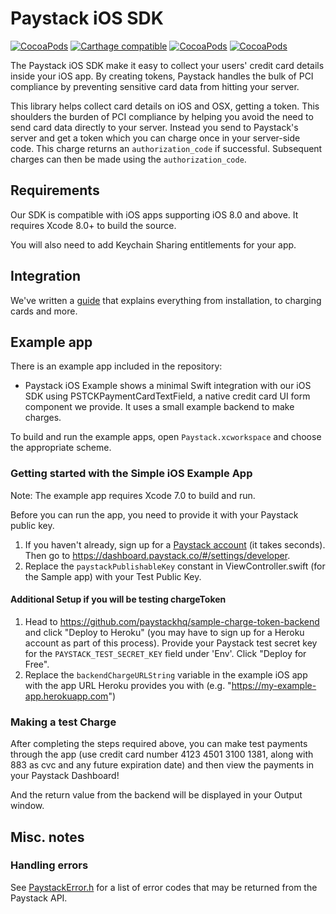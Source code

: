 # Paystack iOS SDK
<!-- [![Travis](https://img.shields.io/travis/paystackhq/paystack-ios/master.svg?style=flat)](https://travis-ci.org/paystackhq/paystack-ios) -->
[![CocoaPods](https://img.shields.io/cocoapods/v/Paystack.svg?style=flat)](http://cocoapods.org/?q=author%3Apaystack%20name%3Apaystack)
[![Carthage compatible](https://img.shields.io/badge/Carthage-compatible-4BC51D.svg?style=flat)](https://github.com/Carthage/Carthage)
[![CocoaPods](https://img.shields.io/cocoapods/l/Paystack.svg?style=flat)](https://github.com/paystackhq/paystack-ios/blob/master/LICENSE)
[![CocoaPods](https://img.shields.io/cocoapods/p/Paystack.svg?style=flat)](https://github.com/paystackhq/paystack-ios#)

The Paystack iOS SDK make it easy to collect your users' credit card details inside your iOS app. By creating tokens,
Paystack handles the bulk of PCI compliance by preventing sensitive card data from hitting your server.

This library helps collect card details on iOS and OSX, getting a token. This shoulders the burden of PCI compliance by helping you avoid the need to send
card data directly to your server. Instead you send to Paystack's server and get a token which you can charge once in your server-side code. This charge
returns an `authorization_code` if successful. Subsequent charges can then be made using the `authorization_code`.


## Requirements
Our SDK is compatible with iOS apps supporting iOS 8.0 and above. It requires Xcode 8.0+ to build the source.

You will also need to add Keychain Sharing entitlements for your app.

## Integration

We've written a [guide](GUIDE.md) that explains everything from installation, to charging cards and more.

## Example app

There is an example app included in the repository:
- Paystack iOS Example shows a minimal Swift integration with our iOS SDK using PSTCKPaymentCardTextField, a native credit card UI form component we provide. It uses a small example backend to make charges.

To build and run the example apps, open `Paystack.xcworkspace` and choose the appropriate scheme.

### Getting started with the Simple iOS Example App

Note: The example app requires Xcode 7.0 to build and run.

Before you can run the app, you need to provide it with your Paystack public key.

1. If you haven't already, sign up for a [Paystack account](https://dashboard.paystack.com/#/signup) (it takes seconds). Then go to https://dashboard.paystack.co/#/settings/developer.
2. Replace the `paystackPublishableKey` constant in ViewController.swift (for the Sample app) with your Test Public Key.

#### Additional Setup if you will be testing chargeToken

1. Head to https://github.com/paystackhq/sample-charge-token-backend and click "Deploy to Heroku" (you may have to sign up for a Heroku account as part of this process). Provide your Paystack test secret key for the `PAYSTACK_TEST_SECRET_KEY` field under 'Env'. Click "Deploy for Free".
2. Replace the `backendChargeURLString` variable in the example iOS app with the app URL Heroku provides you with (e.g. "https://my-example-app.herokuapp.com")

### Making a test Charge

After completing the steps required above, you can make test payments through the app (use credit card number 4123 4501 3100 1381, along with 883 as cvc and any future expiration date) and then view the payments in your Paystack Dashboard!

And the return value from the backend will be displayed in your Output window.

## Misc. notes

### Handling errors

See [PaystackError.h](https://github.com/paystackhq/paystack-ios/blob/master/Paystack/PublicHeaders/PaystackError.h) for a list of error codes that may be returned from the Paystack API.


